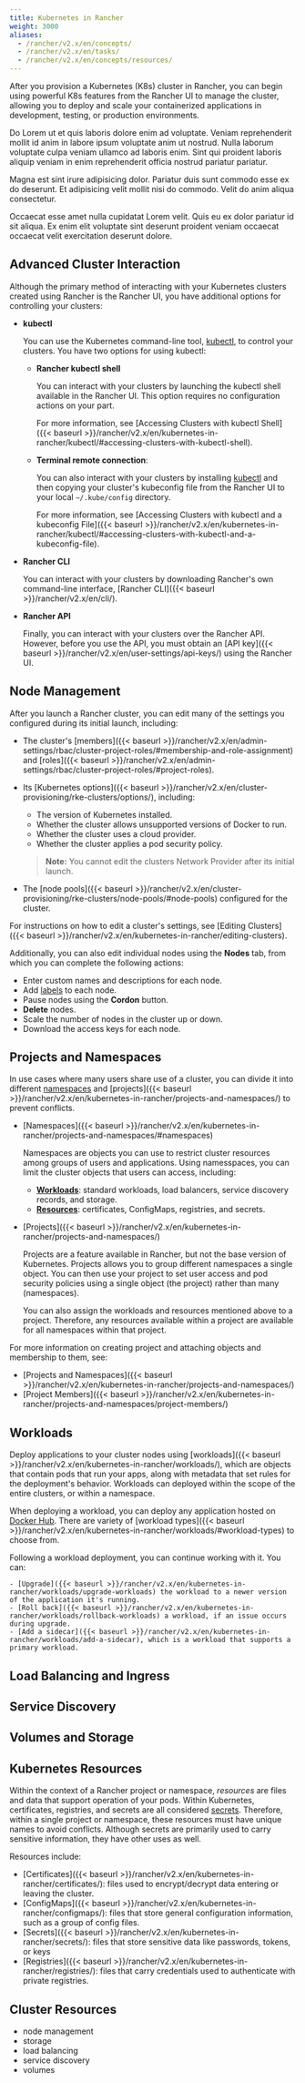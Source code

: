 ```yaml
---
title: Kubernetes in Rancher
weight: 3000
aliases:
  - /rancher/v2.x/en/concepts/
  - /rancher/v2.x/en/tasks/
  - /rancher/v2.x/en/concepts/resources/
---
```


After you provision a Kubernetes (K8s) cluster in Rancher, you can begin using powerful K8s features from the Rancher UI to manage the cluster, allowing you to deploy and scale your containerized applications in development, testing, or production environments.

Do Lorem ut et quis laboris dolore enim ad voluptate. Veniam reprehenderit mollit id anim in labore ipsum voluptate anim ut nostrud. Nulla laborum voluptate culpa veniam ullamco ad laboris enim. Sint qui proident laboris aliquip veniam in enim reprehenderit officia nostrud pariatur pariatur.

Magna est sint irure adipisicing dolor. Pariatur duis sunt commodo esse ex do deserunt. Et adipisicing velit mollit nisi do commodo. Velit do anim aliqua consectetur.

Occaecat esse amet nulla cupidatat Lorem velit. Quis eu ex dolor pariatur id sit aliqua. Ex enim elit voluptate sint deserunt proident veniam occaecat occaecat velit exercitation deserunt dolore.

## Advanced Cluster Interaction

Although the primary method of interacting with your Kubernetes clusters created using Rancher is the Rancher UI, you have additional options for controlling your clusters:

- **kubectl**

    You can use the Kubernetes command-line tool, [kubectl](https://kubernetes.io/docs/reference/kubectl/overview/), to control your clusters. You have two options for using kubectl:

    - **Rancher kubectl shell**
    
        You can interact with your clusters by launching the kubectl shell available in the Rancher UI. This option requires no configuration actions on your part. 
        
        For more information, see [Accessing Clusters with kubectl Shell]({{< baseurl >}}/rancher/v2.x/en/kubernetes-in-rancher/kubectl/#accessing-clusters-with-kubectl-shell).
    
    - **Terminal remote connection**:
    
        You can also interact with your clusters by installing [kubectl](https://kubernetes.io/docs/tasks/tools/install-kubectl/) and then copying your cluster's kubeconfig file from the Rancher UI to your local `~/.kube/config` directory.
        
        For more information, see [Accessing Clusters with kubectl and a kubeconfig File]({{< baseurl >}}/rancher/v2.x/en/kubernetes-in-rancher/kubectl/#accessing-clusters-with-kubectl-and-a-kubeconfig-file).

- **Rancher CLI**

    You can interact with your clusters by downloading Rancher's own command-line interface, [Rancher CLI]({{< baseurl >}}/rancher/v2.x/en/cli/).

- **Rancher API**

    Finally, you can interact with your clusters over the Rancher API. However, before you use the API, you must obtain an [API key]({{< baseurl >}}/rancher/v2.x/en/user-settings/api-keys/) using the Rancher UI.

## Node Management

After you launch a Rancher cluster, you can edit many of the settings you configured during its initial launch, including:

- The cluster's [members]({{< baseurl >}}/rancher/v2.x/en/admin-settings/rbac/cluster-project-roles/#membership-and-role-assignment) and [roles]({{< baseurl >}}/rancher/v2.x/en/admin-settings/rbac/cluster-project-roles/#project-roles).
- Its [Kubernetes options]({{< baseurl >}}/rancher/v2.x/en/cluster-provisioning/rke-clusters/options/), including:

    - The version of Kubernetes installed.
    - Whether the cluster allows unsupported versions of Docker to run.
    - Whether the cluster uses a cloud provider.
    - Whether the cluster applies a pod security policy.

    >**Note:** You cannot edit the clusters Network Provider after its initial launch.

- The [node pools]({{< baseurl >}}/rancher/v2.x/en/cluster-provisioning/rke-clusters/node-pools/#node-pools) configured for the cluster.

For instructions on how to edit a cluster's settings, see [Editing Clusters]({{< baseurl >}}/rancher/v2.x/en/kubernetes-in-rancher/editing-clusters).

Additionally, you can also edit individual nodes using the **Nodes** tab, from which you can complete the following actions:

- Enter custom names and descriptions for each node.
- Add [labels](https://kubernetes.io/docs/concepts/overview/working-with-objects/labels/) to each node.
- Pause nodes using the **Cordon** button.
- **Delete** nodes.
- Scale the number of nodes in the cluster up or down.
- Download the access keys for each node.

## Projects and Namespaces

In use cases where many users share use of a cluster, you can divide it into different [namespaces](https://kubernetes.io/docs/concepts/overview/working-with-objects/namespaces/) and [projects]({{< baseurl >}}/rancher/v2.x/en/kubernetes-in-rancher/projects-and-namespaces/) to prevent conflicts.

- [Namespaces]({{< baseurl >}}/rancher/v2.x/en/kubernetes-in-rancher/projects-and-namespaces/#namespaces)

    Namespaces are objects you can use to restrict cluster resources among groups of users and applications. Using namesspaces, you can limit the cluster objects that users can access, including:

    - **[Workloads](#workloads)**: standard workloads, load balancers, service discovery records, and storage.
    - **[Resources](#kubernetes-resources)**: certificates, ConfigMaps, registries, and secrets.

- [Projects]({{< baseurl >}}/rancher/v2.x/en/kubernetes-in-rancher/projects-and-namespaces/)

    Projects are a feature available in Rancher, but not the base version of Kubernetes. Projects allows you to group different namespaces a single object. You can then use your project to set user access and pod security policies using a single object (the project) rather than many (namespaces).

    You can also assign the workloads and resources mentioned above to a project. Therefore, any resources available within a project are available for all namespaces within that project.

For more information on creating project and attaching objects and membership to them, see:

- [Projects and Namespaces]({{< baseurl >}}/rancher/v2.x/en/kubernetes-in-rancher/projects-and-namespaces/)
- [Project Members]({{< baseurl >}}/rancher/v2.x/en/kubernetes-in-rancher/projects-and-namespaces/project-members/)

## Workloads

Deploy applications to your cluster nodes using [workloads]({{< baseurl >}}/rancher/v2.x/en/kubernetes-in-rancher/workloads/), which are objects that contain pods that run your apps, along with metadata that set rules for the deployment's behavior. Workloads can deployed within the scope of the entire clusters, or within a namespace.

When deploying a workload, you can deploy any application hosted on [Docker Hub](https://hub.docker.com/). There are variety of [workload types]({{< baseurl >}}/rancher/v2.x/en/kubernetes-in-rancher/workloads/#workload-types) to choose from.

Following a workload deployment, you can continue working with it. You can:

    - [Upgrade]({{< baseurl >}}/rancher/v2.x/en/kubernetes-in-rancher/workloads/upgrade-workloads) the workload to a newer version of the application it's running.
    - [Roll back]({{< baseurl >}}/rancher/v2.x/en/kubernetes-in-rancher/workloads/rollback-workloads) a workload, if an issue occurs during upgrade.
    - [Add a sidecar]({{< baseurl >}}/rancher/v2.x/en/kubernetes-in-rancher/workloads/add-a-sidecar), which is a workload that supports a primary workload.

## Load Balancing and Ingress

## Service Discovery

## Volumes and Storage

## Kubernetes Resources

Within the context of a Rancher project or namespace, _resources_ are files and data that support operation of your pods. Within Kubernetes, certificates, registries, and secrets are all considered [secrets](https://kubernetes.io/docs/concepts/configuration/secret/). Therefore, within a single project or namespace, these resources must have unique names to avoid conflicts. Although secrets are primarily used to carry sensitive information, they have other uses as well.

Resources include:

- [Certificates]({{< baseurl >}}/rancher/v2.x/en/kubernetes-in-rancher/certificates/): files used to encrypt/decrypt data entering or leaving the cluster.
- [ConfigMaps]({{< baseurl >}}/rancher/v2.x/en/kubernetes-in-rancher/configmaps/): files that store general configuration information, such as a group of config files.
- [Secrets]({{< baseurl >}}/rancher/v2.x/en/kubernetes-in-rancher/secrets/): files that store sensitive data like passwords, tokens, or keys
- [Registries]({{< baseurl >}}/rancher/v2.x/en/kubernetes-in-rancher/registries/): files that carry credentials used to authenticate with private registries.


## Cluster Resources

  - node management
  - storage
  - load balancing
  - service discovery
  - volumes


